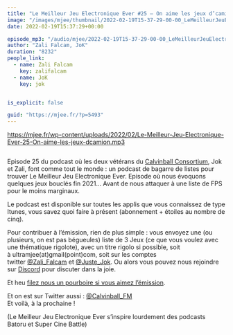 ```yaml
---
title: "Le Meilleur Jeu Electronique Ever #25 – On aime les jeux d’camion"
image: "/images/mjee/thumbnail/2022-02-19T15-37-29-00-00_LeMeilleurJeuElectroniqueEver25Onaimelesjeuxdcamion.jpg"
date: 2022-02-19T15:37:29+00:00

episode_mp3: "/audio/mjee/2022-02-19T15-37-29-00-00_LeMeilleurJeuElectroniqueEver25Onaimelesjeuxdcamion.mp3"
author: "Zali Falcam, JoK"
duration: "8232"
people_link: 
  - name: Zali Falcam
    key: zalifalcam
  - name: JoK
    key: jok


is_explicit: false

guid: "https://mjee.fr/?p=5493"
---
```


<PodcastHeader/>

<!-- ECRIRE LA DESCRIPTION DE L'EPISODE SOUS CETTE LIGNE -->

 

<a href="https://mjee.fr/wp-content/uploads/2022/02/Le-Meilleur-Jeu-Electronique-Ever-25-On-aime-les-jeux-dcamion.mp3" rel="nofollow">https://mjee.fr/wp-content/uploads/2022/02/Le-Meilleur-Jeu-Electronique-Ever-25-On-aime-les-jeux-dcamion.mp3</a>
 



<img src="https://i0.wp.com/mjee.fr/wp-content/uploads/2022/02/mj25.jpg?resize=600%2C600&amp;ssl=1" alt="">



<p>Episode 25 du podcast où les deux vétérans du <a href="https://calvinballradio.wordpress.com/" rel="nofollow">Calvinball Consortium</a>, Jok et Zali, font comme tout le monde : un podcast de bagarre de listes pour trouver&nbsp;Le Meilleur Jeu Electronique Ever. Episode où nous évoquons quelques jeux bouclés fin 2021… Avant de nous attaquer à une liste de FPS pour le moins marginaux.</p>



<p>Le podcast est disponible sur toutes les applis que vous connaissez de type Itunes, vous savez quoi faire à présent (abonnement + étoiles au nombre de cinq).</p>



<p>Pour contribuer à l’émission, rien de plus simple : vous envoyez une (ou plusieurs, on est pas bégueules) liste de&nbsp;3 Jeux&nbsp;(ce que vous voulez avec une thématique rigolote), avec un titre rigolo si possible, soit à&nbsp;ultramjee(at)gmail(point)com, soit sur les comptes twitter&nbsp;<a href="https://twitter.com/Zali_Falcam" rel="nofollow">@Zali_Falcam</a>&nbsp;et&nbsp;<a href="https://twitter.com/Juste_JoK" rel="nofollow">@Juste_Jok</a>.&nbsp;Ou alors vous pouvez nous rejoindre sur&nbsp;<a href="https://discord.gg/4RnA9v7" rel="nofollow">Discord</a>&nbsp;pour discuter dans la joie.</p>



<p>Et heu <a href="https://www.patreon.com/calvinball/posts" rel="nofollow">filez nous un pourboire si vous aimez l’émission</a>.</p>



<p>Et on est sur Twitter aussi :&nbsp;<a href="https://twitter.com/Calvinball_FM?lang=fr" rel="nofollow">@Calvinball_FM</a><br>Et voilà, à la prochaine !</p>



<p>(Le Meilleur Jeu Electronique Ever s’inspire lourdement des podcasts Batoru et Super Cine Battle)</p>


